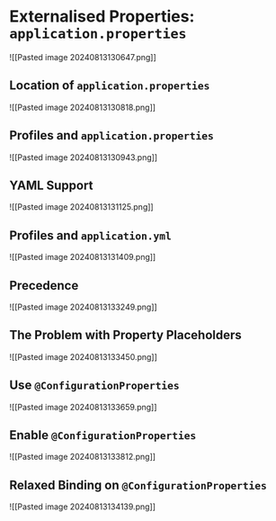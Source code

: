 
# Externalised Properties: `application.properties`

![[Pasted image 20240813130647.png]]

## Location of `application.properties`

![[Pasted image 20240813130818.png]]
## Profiles and `application.properties`

![[Pasted image 20240813130943.png]]
## YAML Support

![[Pasted image 20240813131125.png]]

## Profiles and `application.yml`

![[Pasted image 20240813131409.png]]

## Precedence

![[Pasted image 20240813133249.png]]

## The Problem with Property Placeholders

![[Pasted image 20240813133450.png]]

## Use `@ConfigurationProperties`

![[Pasted image 20240813133659.png]]

## Enable `@ConfigurationProperties`

![[Pasted image 20240813133812.png]]
## Relaxed Binding on `@ConfigurationProperties`

![[Pasted image 20240813134139.png]]

